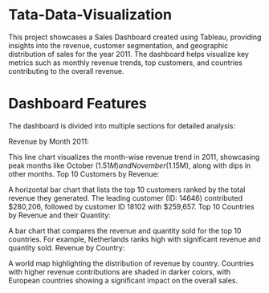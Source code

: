 # Tata-Data-Visualization

This project showcases a Sales Dashboard created using Tableau, providing insights into the revenue, customer segmentation, and geographic distribution of sales for the year 2011. The dashboard helps visualize key metrics such as monthly revenue trends, top customers, and countries contributing to the overall revenue.

# Dashboard Features
The dashboard is divided into multiple sections for detailed analysis:

Revenue by Month 2011:

This line chart visualizes the month-wise revenue trend in 2011, showcasing peak months like October ($1.51M) and November ($1.15M), along with dips in other months.
Top 10 Customers by Revenue:

A horizontal bar chart that lists the top 10 customers ranked by the total revenue they generated. The leading customer (ID: 14646) contributed $280,206, followed by customer ID 18102 with $259,657.
Top 10 Countries by Revenue and their Quantity:

A bar chart that compares the revenue and quantity sold for the top 10 countries. For example, Netherlands ranks high with significant revenue and quantity sold.
Revenue by Country:

A world map highlighting the distribution of revenue by country. Countries with higher revenue contributions are shaded in darker colors, with European countries showing a significant impact on the overall sales.
